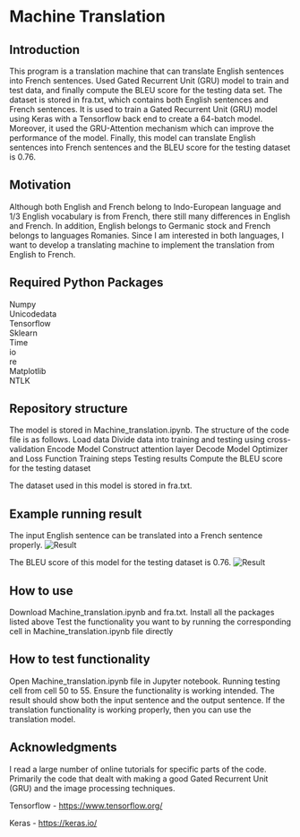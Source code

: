 Machine Translation
====
Introduction
-----
This program is a translation machine that can translate English sentences into French sentences. Used Gated Recurrent Unit (GRU) model to train and test data, and finally compute the BLEU score for the testing data set. The dataset is stored in fra.txt, which contains both English sentences and French sentences. It is used to train a Gated Recurrent Unit (GRU) model using Keras with a Tensorflow back end to create a 64-batch model. Moreover, it used the GRU-Attention mechanism which can improve the performance of the model. Finally, this model can translate English sentences into French sentences and the BLEU score for the testing dataset is 0.76.

Motivation
-----
Although both English and French belong to Indo-European language and 1/3 English vocabulary is from French, there still many differences in English and French. In addition, English belongs to Germanic stock and French belongs to languages Romanies. Since I am interested in both languages, I want to develop a translating machine to implement the translation from English to French. 

Required Python Packages
-----
Numpy  
Unicodedata  
Tensorflow  
Sklearn  
Time  
io  
re  
Matplotlib  
NTLK  

Repository structure
-----
The model is stored in Machine_translation.ipynb. The structure of the code file is as follows.
Load data
Divide data into training and testing using cross-validation
Encode Model
Construct attention layer
Decode Model
Optimizer and Loss Function
Training steps
Testing results
Compute the BLEU score for the testing dataset

The dataset used in this model is stored in fra.txt. 

Example running result
-----

The input English sentence can be translated into a French sentence properly.
![Result](https://github.com/pding5/translation/blob/master/test_result.png)

The BLEU score of this model for the testing dataset is 0.76.
![Result](https://github.com/pding5/translation/blob/master/BLEU_result.png)

How to use
-----
Download Machine_translation.ipynb and fra.txt.
Install all the packages listed above
Test the functionality you want to by running the corresponding cell in Machine_translation.ipynb file directly

How to test functionality
-----
Open Machine_translation.ipynb file in Jupyter notebook.
Running testing cell from cell 50 to 55.
Ensure the functionality is working intended. The result should show both the input sentence and the output sentence.
If the translation functionality is working properly, then you can use the translation model.

Acknowledgments
-----
I read a large number of online tutorials for specific parts of the code. Primarily the code that dealt with making a good Gated Recurrent Unit (GRU) and the image processing techniques.

Tensorflow - https://www.tensorflow.org/

Keras - https://keras.io/

